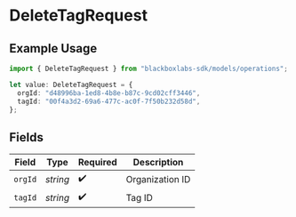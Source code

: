 # DeleteTagRequest

## Example Usage

```typescript
import { DeleteTagRequest } from "blackboxlabs-sdk/models/operations";

let value: DeleteTagRequest = {
  orgId: "d48996ba-1ed8-4b8e-b87c-9cd02cff3446",
  tagId: "00f4a3d2-69a6-477c-ac0f-7f50b232d58d",
};
```

## Fields

| Field              | Type               | Required           | Description        |
| ------------------ | ------------------ | ------------------ | ------------------ |
| `orgId`            | *string*           | :heavy_check_mark: | Organization ID    |
| `tagId`            | *string*           | :heavy_check_mark: | Tag ID             |